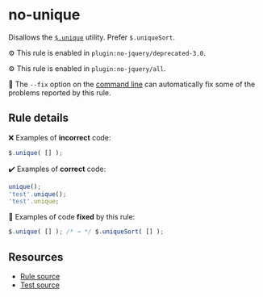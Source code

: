 # no-unique

Disallows the [`$.unique`](https://api.jquery.com/jQuery.unique/) utility. Prefer `$.uniqueSort`.

⚙️ This rule is enabled in `plugin:no-jquery/deprecated-3.0`.

⚙️ This rule is enabled in `plugin:no-jquery/all`.

🔧 The `--fix` option on the [command line](https://eslint.org/docs/user-guide/command-line-interface#fixing-problems) can automatically fix some of the problems reported by this rule.

## Rule details

❌ Examples of **incorrect** code:
```js
$.unique( [] );
```

✔️ Examples of **correct** code:
```js
unique();
'test'.unique();
'test'.unique;
```

🔧 Examples of code **fixed** by this rule:
```js
$.unique( [] ); /* → */ $.uniqueSort( [] );
```

## Resources

* [Rule source](/src/rules/no-unique.js)
* [Test source](/tests/rules/no-unique.js)
